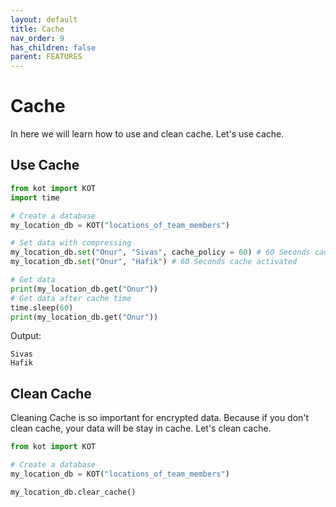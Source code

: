 ```yaml
---
layout: default
title: Cache
nav_order: 9
has_children: false
parent: FEATURES
---
```


# Cache
In here we will learn how to use and clean cache. Let's use cache.

## Use Cache
```python
from kot import KOT
import time

# Create a database
my_location_db = KOT("locations_of_team_members")

# Set data with compressing
my_location_db.set("Onur", "Sivas", cache_policy = 60) # 60 Seconds cache activated
my_location_db.set("Onur", "Hafik") # 60 Seconds cache activated

# Get data
print(my_location_db.get("Onur"))
# Get data after cache time
time.sleep(60)
print(my_location_db.get("Onur"))
```

Output:

```console
Sivas
Hafik
```

## Clean Cache
Cleaning Cache is so important for encrypted data. Because if you don't clean cache, your data will be stay in cache. Let's clean cache.

```python
from kot import KOT

# Create a database
my_location_db = KOT("locations_of_team_members")

my_location_db.clear_cache()
```

